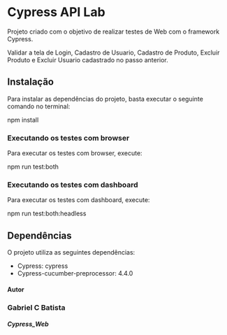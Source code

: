 # Cypress API Lab

Projeto criado com o objetivo de realizar testes de Web com o framework Cypress.

Validar a tela de Login, Cadastro de Usuario, Cadastro de Produto, Excluir Produto e Excluir Usuario cadastrado no passo anterior.

## Instalação

Para instalar as dependências do projeto, basta executar o seguinte comando no terminal:

npm install

### Executando os testes com browser

Para executar os testes com browser, execute:

npm run test:both

### Executando os testes com dashboard

Para executar os testes com dashboard, execute:

npm run test:both:headless

## Dependências

O projeto utiliza as seguintes dependências:

- Cypress: cypress
- Cypress-cucumber-preprocessor: 4.4.0


#### Autor
### Gabriel C Batista
##### Cypress_Web
